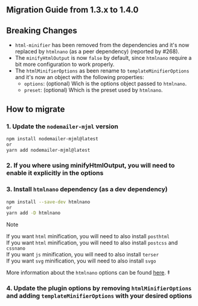 ## Migration Guide from 1.3.x to 1.4.0

## Breaking Changes
- `html-minifier` has been removed from the dependencies and it's now replaced by `htmlnano` (as a peer dependency) (reported by #268).
- The `minifyHtmlOutput` is now `false` by default, since `htmlnano` require a bit more configuration to work properly.
- The `htmlMinifierOptions` as been rename to `templateMinifierOptions` and it's now an object with the following properties:
  - `options`: (optional) Wich is the options object passed to `htmlnano`.
  - `preset`: (optional) Which is the preset used by `htmlnano`.

## How to migrate

### 1. Update the `nodemailer-mjml` version

```bash
npm install nodemailer-mjml@latest
or
yarn add nodemailer-mjml@latest
```
### 2. If you where using minifyHtmlOutput, you will need to enable it explicitly in the options

### 3. Install `htmlnano` dependency (as a dev dependency)

```bash
npm install --save-dev htmlnano
or
yarn add -D htmlnano
```
> [!NOTE]
> If you want `html` minification, you will need to also install `posthtml` <br>
> If you want `html` minification, you will need to also install `postcss` and `cssnano` <br>
> If you want `js` minification, you will need to also install `terser` <br>
> If you want `svg` minification, you will need to also install `svgo`

More information about the `htmlnano` options can be found [here](https://htmlnano.netlify.app/).
‡
### 4. Update the plugin options by removing `htmlMinifierOptions` and adding `templateMinifierOptions` with your desired options